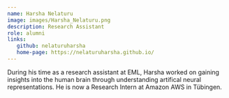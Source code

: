```yaml
---
name: Harsha Nelaturu
image: images/Harsha_Nelaturu.png
description: Research Assistant
role: alumni
links:
   github: nelaturuharsha
   home-page: https://nelaturuharsha.github.io/
---
```


During his time as a research assistant at EML, Harsha worked on gaining insights into the human brain through understanding artifical neural representations.
He is now a Research Intern at Amazon AWS in Tübingen.